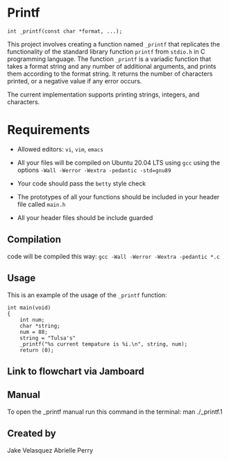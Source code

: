 # Printf

    int _printf(const char *format, ...);

This project involves creating a function named `_printf` that replicates the functionality of the standard library function `printf` from `stdio.h` in C programming language. The function `_printf` is a variadic function that takes a format string and any number of additional arguments, and prints them according to the format string. It returns the number of characters printed, or a negative value if any error occurs. 

The current implementation supports printing strings, integers, and characters.

# Requirements

- Allowed editors: `vi`, `vim`, `emacs`

- All your files will be compiled on Ubuntu 20.04 LTS using `gcc` using the options `-Wall -Werror -Wextra -pedantic -std=gnu89`

- Your code should pass the `betty` style check

- The prototypes of all your functions should be included in your header file called `main.h`

- All your header files should be include guarded

## Compilation

code will be compiled this way:
`gcc -Wall -Werror -Wextra -pedantic *.c`

## Usage

This is an example of the usage of the `_printf` function:

    int main(void)
    {
	    int num;
	    char *string;
	    num = 88;
	    string = "Tulsa's"
	    _printf("%s current tempature is %i.\n", string, num);
	    return (0);

## Link to flowchart via Jamboard

## Manual

To open the _printf manual run this command in the terminal:
	man ./_printf.1

## Created by
Jake Velasquez
Abrielle Perry


